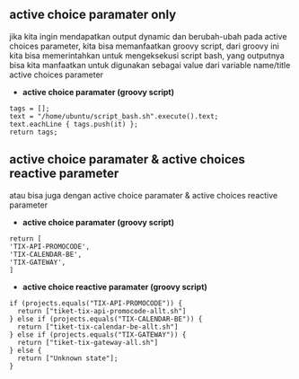 ## active choice paramater only
jika kita ingin mendapatkan output dynamic dan berubah-ubah pada  active choices parameter, kita bisa memanfaatkan groovy script, dari groovy ini kita bisa memerintahkan untuk mengeksekusi script bash, yang outputnya bisa kita manfaatkan untuk digunakan sebagai value dari variable name/title active choices parameter
* **active choice paramater (groovy script)**
```
tags = [];
text = "/home/ubuntu/script_bash.sh".execute().text;
text.eachLine { tags.push(it) };
return tags;
```		
## active choice paramater & active choices reactive parameter
atau bisa juga dengan active choice paramater & active choices reactive parameter
* **active choice paramater (groovy script)**
```
return [
'TIX-API-PROMOCODE',
'TIX-CALENDAR-BE',
'TIX-GATEWAY',
]
```
* **active choice reactive paramater (groovy script)**
```
if (projects.equals("TIX-API-PROMOCODE")) {
  return ["tiket-tix-api-promocode-allt.sh"]
} else if (projects.equals("TIX-CALENDAR-BE")) {
  return ["tiket-tix-calendar-be-allt.sh"]
} else if (projects.equals("TIX-GATEWAY")) {
  return ["tiket-tix-gateway-all.sh"]
} else {
  return ["Unknown state"];
}
```


